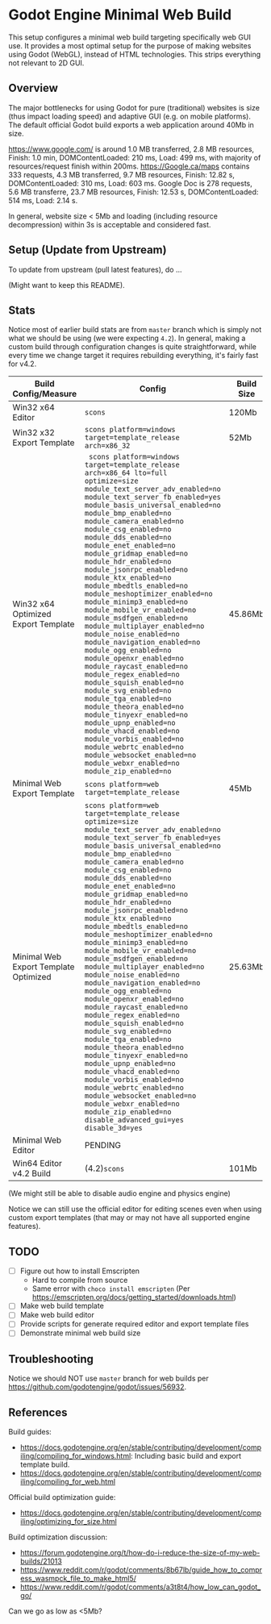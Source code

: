 # Godot Engine Minimal Web Build

This setup configures a minimal web build targeting specifically web GUI use. It provides a most optimal setup for the purpose of making websites using Godot (WebGL), instead of HTML technologies. This strips everything not relevant to 2D GUI.

## Overview

The major bottlenecks for using Godot for pure (traditional) websites is size (thus impact loading speed) and adaptive GUI (e.g. on mobile platforms). The default official Godot build exports a web application around 40Mb in size.

https://www.google.com/ is around 1.0 MB transferred, 2.8 MB resources, Finish: 1.0 min, DOMContentLoaded: 210 ms, Load: 499 ms, with majority of resources/request finish within 200ms. https://Google.ca/maps contains 333 requests, 4.3 MB transferred, 9.7 MB resources, Finish: 12.82 s, DOMContentLoaded: 310 ms, Load: 603 ms. Google Doc is 278 requests, 5.6 MB transferre, 23.7 MB resources, Finish: 12.53 s, DOMContentLoaded: 514 ms, Load: 2.14 s.

In general, website size < 5Mb and loading (including resource decompression) within 3s is acceptable and considered fast.

## Setup (Update from Upstream)

To update from upstream (pull latest features), do ...

(Might want to keep this README).

## Stats

Notice most of earlier build stats are from `master` branch which is simply not what we should be using (we were expecting `4.2`). In general, making a custom build through configuration changes is quite straightforward, while every time we change target it requires rebuilding everything, it's fairly fast for v4.2.

|Build Config/Measure|Config|Build Size|Build Time|Comment|
|-|-|-|-|-|
|Win32 x64 Editor|`scons`|120Mb|7min38s||
|Win32 x32 Export Template|`scons platform=windows target=template_release arch=x86_32`|52Mb|5min49s||
|Win32 x64 Optimized Export Template|` scons platform=windows target=template_release arch=x86_64 lto=full optimize=size module_text_server_adv_enabled=no module_text_server_fb_enabled=yes module_basis_universal_enabled=no module_bmp_enabled=no module_camera_enabled=no module_csg_enabled=no module_dds_enabled=no module_enet_enabled=no module_gridmap_enabled=no module_hdr_enabled=no module_jsonrpc_enabled=no module_ktx_enabled=no module_mbedtls_enabled=no module_meshoptimizer_enabled=no module_minimp3_enabled=no module_mobile_vr_enabled=no module_msdfgen_enabled=no module_multiplayer_enabled=no module_noise_enabled=no module_navigation_enabled=no module_ogg_enabled=no module_openxr_enabled=no module_raycast_enabled=no module_regex_enabled=no module_squish_enabled=no module_svg_enabled=no module_tga_enabled=no module_theora_enabled=no module_tinyexr_enabled=no module_upnp_enabled=no module_vhacd_enabled=no module_vorbis_enabled=no module_webrtc_enabled=no module_websocket_enabled=no module_webxr_enabled=no module_zip_enabled=no`|45.86Mb|9min22s||
|Minimal Web Export Template|`scons platform=web target=template_release`|45Mb|3min27s||
|Minimal Web Export Template Optimized|`scons platform=web target=template_release optimize=size module_text_server_adv_enabled=no module_text_server_fb_enabled=yes module_basis_universal_enabled=no module_bmp_enabled=no module_camera_enabled=no module_csg_enabled=no module_dds_enabled=no module_enet_enabled=no module_gridmap_enabled=no module_hdr_enabled=no module_jsonrpc_enabled=no module_ktx_enabled=no module_mbedtls_enabled=no module_meshoptimizer_enabled=no module_minimp3_enabled=no module_mobile_vr_enabled=no module_msdfgen_enabled=no module_multiplayer_enabled=no module_noise_enabled=no module_navigation_enabled=no module_ogg_enabled=no module_openxr_enabled=no module_raycast_enabled=no module_regex_enabled=no module_squish_enabled=no module_svg_enabled=no module_tga_enabled=no module_theora_enabled=no module_tinyexr_enabled=no module_upnp_enabled=no module_vhacd_enabled=no module_vorbis_enabled=no module_webrtc_enabled=no module_websocket_enabled=no module_webxr_enabled=no module_zip_enabled=no disable_advanced_gui=yes disable_3d=yes`|25.63Mb|2min|Notice we had `disable_advanced_gui=yes disable_3d=yes`; Do `$env:PATH = "$env:PATH;C:\Applications\emsdk\upstream\emscripten"` otherwise `web` platform will be marked as invalid|
|Minimal Web Editor|PENDING||||
|Win64 Editor v4.2 Build|(4.2)`scons`|101Mb|5min28s|

(We might still be able to disable audio engine and physics engine)

Notice we can still use the official editor for editing scenes even when using custom export templates (that may or may not have all supported engine features).

## TODO

- [ ] Figure out how to install Emscripten
    * Hard to compile from source
    * Same error with `choco install emscripten` (Per https://emscripten.org/docs/getting_started/downloads.html)
- [ ] Make web build template
- [ ] Make web build editor
- [ ] Provide scripts for generate required editor and export template files
- [ ] Demonstrate minimal web build size

## Troubleshooting

Notice we should NOT use `master` branch for web builds per https://github.com/godotengine/godot/issues/56932.

## References

Build guides:

* https://docs.godotengine.org/en/stable/contributing/development/compiling/compiling_for_windows.html: Including basic build and export template build.
* https://docs.godotengine.org/en/stable/contributing/development/compiling/compiling_for_web.html

Official build optimization guide:

* https://docs.godotengine.org/en/stable/contributing/development/compiling/optimizing_for_size.html

Build optimization discussion:

* https://forum.godotengine.org/t/how-do-i-reduce-the-size-of-my-web-builds/21013
* https://www.reddit.com/r/godot/comments/8b67lb/guide_how_to_compress_wasmpck_file_to_make_html5/
* https://www.reddit.com/r/godot/comments/a3t8t4/how_low_can_godot_go/

Can we go as low as <5Mb?
